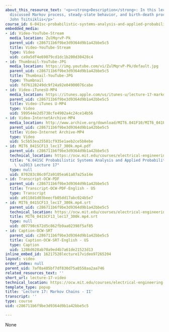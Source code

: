```yaml
---
about_this_resource_text: '<p><strong>Description</strong>: In this lecture, the professor
  discussed Markov process, steady-state behavior, and birth-death processes.</p>  <p><strong>Instructor</strong>:
  John Tsitsiklis</p>'
course_id: 6-041sc-probabilistic-systems-analysis-and-applied-probability-fall-2013
embedded_media:
- id: Video-YouTube-Stream
  media_location: ZulMqrvP-Pk
  parent_uid: c286711b6f9be3d9364d9b1a42bbe5c5
  title: Video-YouTube-Stream
  type: Video
  uid: ca9a5df4e69079cd1dc1b200d30428c4
- id: Thumbnail-YouTube-JPG
  media_location: https://img.youtube.com/vi/ZulMqrvP-Pk/default.jpg
  parent_uid: c286711b6f9be3d9364d9b1a42bbe5c5
  title: Thumbnail-YouTube-JPG
  type: Thumbnail
  uid: fd76128249dc9f24a92e04900076cabe
- id: Video-iTunesU-MP4
  media_location: https://itunes.apple.com/us/itunes-u/lecture-17-markov-chains-ii/id577778306?i=123745453
  parent_uid: c286711b6f9be3d9364d9b1a42bbe5c5
  title: Video-iTunes U-MP4
  type: Video
  uid: 599544e2d5738cfe4902a4c24ce14b56
- id: Video-InternetArchive-MP4
  media_location: http://www.archive.org/download/MIT6.041F10/MIT6_041F11_lec17_300k.mp4
  parent_uid: c286711b6f9be3d9364d9b1a42bbe5c5
  title: Video-Internet Archive-MP4
  type: Video
  uid: 5c5b53ea25581cf935e1aeb2ce5b8ebe
- id: MIT6_041SCF13_lec17_300k.mp4.pdf
  parent_uid: c286711b6f9be3d9364d9b1a42bbe5c5
  technical_location: https://ocw.mit.edu/courses/electrical-engineering-and-computer-science/6-041sc-probabilistic-systems-analysis-and-applied-probability-fall-2013/resource-index/lecture-videos/lecture-17-video/MIT6_041SCF13_lec17_300k.mp4.pdf
  title: "6.041SC Probabilistic Systems Analysis and Applied Probability, Fall 2013Transcript\
    \ \u2013 Lecture 17"
  type: null
  uid: 870283c86c0f2a9105ea61a87a25a14e
- id: Transcript-OCW-PDF
  parent_uid: c286711b6f9be3d9364d9b1a42bbe5c5
  title: Transcript-OCW-PDF-English - US
  type: Transcript
  uid: a9118d1d03beecfb05dd17abc024b5e7
- id: MIT6_041SCF13_lec17_300k.mp4.srt
  parent_uid: c286711b6f9be3d9364d9b1a42bbe5c5
  technical_location: https://ocw.mit.edu/courses/electrical-engineering-and-computer-science/6-041sc-probabilistic-systems-analysis-and-applied-probability-fall-2013/resource-index/lecture-videos/lecture-17-video/MIT6_041SCF13_lec17_300k.mp4.srt
  title: MIT6_041SCF13_lec17_300k.mp4.srt
  type: null
  uid: d07798c672d5c862fb9aa02398f5af85
- id: Caption-OCW-SRT
  parent_uid: c286711b6f9be3d9364d9b1a42bbe5c5
  title: Caption-OCW-SRT-English - US
  type: Caption
  uid: 1286d628ab70a9ed4b7a61de21523d13
inline_embed_id: 16217528lecture17video97265204
layout: video
order_index: null
parent_uid: 7af0a485bf7df830d75a8558aa2aa746
related_resources_text: ''
short_url: lecture-17-video
technical_location: https://ocw.mit.edu/courses/electrical-engineering-and-computer-science/6-041sc-probabilistic-systems-analysis-and-applied-probability-fall-2013/resource-index/lecture-videos/lecture-17-video
template_type: popup
title: 'Lecture 17: Markov Chains - II'
transcript: ''
type: course
uid: c286711b6f9be3d9364d9b1a42bbe5c5

---
```

None